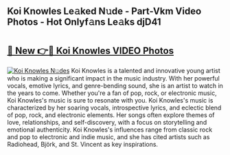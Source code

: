 ## Koi Knowles Le𝚊ked N𝚞de - Part-Vkm Video Photos - Hot Onlyf𝚊ns Le𝚊ks djD41

# <h2><a href="http://ab75118.deff.icu/?id=Koi+Knowles">🔗 New 👉🔴 Koi Knowles VIDEO Photos</a></h2>

[![Koi Knowles N𝚞des](https://i.imgur.com/rIISA9y.gif)](http://ab75118.deff.icu/?id=Koi+Knowles)
Koi Knowles is a talented and innovative young artist who is making a significant impact in the music industry. With her powerful vocals, emotive lyrics, and genre-bending sound, she is an artist to watch in the years to come. Whether you're a fan of pop, rock, or electronic music, Koi Knowles's music is sure to resonate with you. Koi Knowles's music is characterized by her soaring vocals, introspective lyrics, and eclectic blend of pop, rock, and electronic elements. Her songs often explore themes of love, relationships, and self-discovery, with a focus on storytelling and emotional authenticity. Koi Knowles's influences range from classic rock and pop to electronic and indie music, and she has cited artists such as Radiohead, Björk, and St. Vincent as key inspirations.
